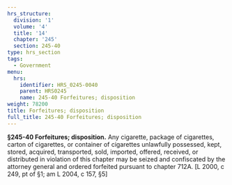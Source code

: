 ```yaml
---
hrs_structure:
  division: '1'
  volume: '4'
  title: '14'
  chapter: '245'
  section: 245-40
type: hrs_section
tags:
  - Government
menu:
  hrs:
    identifier: HRS_0245-0040
    parent: HRS0245
    name: 245-40 Forfeitures; disposition
weight: 78200
title: Forfeitures; disposition
full_title: 245-40 Forfeitures; disposition
---
```

**§245-40 Forfeitures; disposition.** Any cigarette, package of cigarettes, carton of cigarettes, or container of cigarettes unlawfully possessed, kept, stored, acquired, transported, sold, imported, offered, received, or distributed in violation of this chapter may be seized and confiscated by the attorney general and ordered forfeited pursuant to chapter 712A. [L 2000, c 249, pt of §1; am L 2004, c 157, §5]